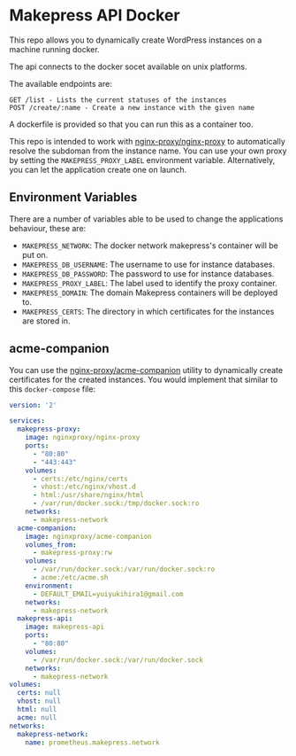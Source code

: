 # Makepress API Docker

This repo allows you to dynamically create WordPress instances on a machine running docker.

The api connects to the docker socet available on unix platforms.

The available endpoints are:
```
GET /list - Lists the current statuses of the instances
POST /create/:name - Create a new instance with the given name
```

A dockerfile is provided so that you can run this as a container too.

This repo is intended to work with [nginx-proxy/nginx-proxy](https://github.com/nginx-proxy/nginx-proxy) to automatically resolve the subdoman from the instance name. You can use your own proxy by setting the `MAKEPRESS_PROXY_LABEL` environment variable. Alternatively, you can let the application create one on launch.

## Environment Variables
There are a number of variables able to be used to change the applications behaviour, these are:
- `MAKEPRESS_NETWORK`: The docker network makepress's container will be put on.
- `MAKEPRESS_DB_USERNAME`: The username to use for instance databases.
- `MAKEPRESS_DB_PASSWORD`: The password to use for instance databases.
- `MAKEPRESS_PROXY_LABEL`: The label used to identify the proxy container.
- `MAKEPRESS_DOMAIN`: The domain Makepress containers will be deployed to.
- `MAKEPRESS_CERTS`: The directory in which certificates for the instances are stored in.

## acme-companion

You can use the [nginx-proxy/acme-companion](https://github.com/nginx-proxy/acme-companion) utility to dynamically create certificates for the created instances. You would implement that similar to this `docker-compose` file:

```yaml
version: '2'

services:
  makepress-proxy:
    image: nginxproxy/nginx-proxy
    ports:
      - "80:80"
      - "443:443"
    volumes:
      - certs:/etc/nginx/certs
      - vhost:/etc/nginx/vhost.d
      - html:/usr/share/nginx/html
      - /var/run/docker.sock:/tmp/docker.sock:ro
    networks:
      - makepress-network
  acme-companion:
    image: nginxproxy/acme-companion
    volumes_from:
      - makepress-proxy:rw
    volumes:
      - /var/run/docker.sock:/var/run/docker.sock:ro
      - acme:/etc/acme.sh
    environment:
      - DEFAULT_EMAIL=yuiyukihira1@gmail.com
    networks:
      - makepress-network
  makepress-api:
    image: makepress-api
    ports:
      - "80:80"
    volumes:
      - /var/run/docker.sock:/var/run/docker.sock
    networks:
      - makepress-network
volumes:
  certs: null
  vhost: null
  html: null
  acme: null
networks:
  makepress-network:
    name: prometheus.makepress.network
```